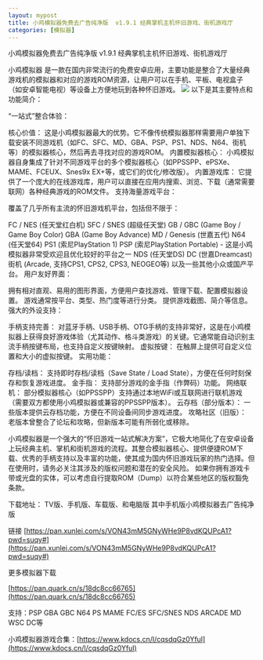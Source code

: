 ```yaml
---
layout: mypost
title: 小鸡模拟器免费去广告纯净版  v1.9.1 经典掌机主机怀旧游戏、街机游戏厅
categories: [模拟器]
---
```



小鸡模拟器免费去广告纯净版  v1.9.1 经典掌机主机怀旧游戏、街机游戏厅                                             

小鸡模拟器 是一款在国内非常流行的免费安卓应用，主要功能是整合了大量经典游戏机的模拟器和对应的游戏ROM资源，让用户可以在手机、平板、电视盒子（如安卓智能电视）等设备上方便地玩到各种怀旧游戏。
![](https://s2.loli.net/2024/11/12/dwjsOuYonIZPXLc.webp)
以下是其主要特点和功能简介：

“一站式”整合体验：

核心价值： 这是小鸡模拟器最大的优势。它不像传统模拟器那样需要用户单独下载安装不同游戏机（如FC、SFC、MD、GBA、PSP、PS1、NDS、N64、街机等）的模拟器核心，然后再去寻找对应的游戏ROM。
内置模拟器核心： 小鸡模拟器自身集成了针对不同游戏平台的多个模拟器核心（如PPSSPP、ePSXe、MAME、FCEUX、Snes9x EX+等，或它们的优化/修改版）。
内置游戏库： 它提供了一个庞大的在线游戏库，用户可以直接在应用内搜索、浏览、下载（通常需要联网）各种经典游戏的ROM文件。
支持海量游戏平台：

覆盖了几乎所有主流的怀旧游戏机平台，包括但不限于：

FC / NES (任天堂红白机)
SFC / SNES (超级任天堂)
GB / GBC (Game Boy / Game Boy Color)
GBA (Game Boy Advance)
MD / Genesis (世嘉五代)
N64 (任天堂64)
PS1 (索尼PlayStation 1)
PSP (索尼PlayStation Portable) - 这是小鸡模拟器非常受欢迎且优化较好的平台之一
NDS (任天堂DS)
DC (世嘉Dreamcast)
街机 (Arcade, 支持CPS1, CPS2, CPS3, NEOGEO等)
以及一些其他小众或国产平台。
用户友好界面：

拥有相对直观、易用的图形界面，方便用户查找游戏、管理下载、配置模拟器设置。
游戏通常按平台、类型、热门度等进行分类。
提供游戏截图、简介等信息。
强大的外设支持：

手柄支持完善： 对蓝牙手柄、USB手柄、OTG手柄的支持非常好，这是在小鸡模拟器上获得良好游戏体验（尤其动作、格斗类游戏）的关键。它通常能自动识别主流手柄按键布局，也支持自定义按键映射。
虚拟按键： 在触屏上提供可自定义位置和大小的虚拟按键。
实用功能：

存档/读档： 支持即时存档/读档（Save State / Load State），方便在任何时刻保存和恢复游戏进度。
金手指： 支持部分游戏的金手指（作弊码）功能。
网络联机： 部分模拟器核心（如PPSSPP）支持通过本地WiFi或互联网进行联机游戏（需要双方都使用小鸡模拟器或兼容的PPSSPP版本）。
云存档（部分版本）： 一些版本提供云存档功能，方便在不同设备间同步游戏进度。
攻略社区（旧版）： 老版本曾整合了论坛和攻略，但新版本可能有所弱化或移除。


小鸡模拟器是一个强大的“怀旧游戏一站式解决方案”，它极大地简化了在安卓设备上玩经典主机、掌机和街机游戏的流程。其整合模拟器核心、提供便捷ROM下载、优秀的手柄支持以及丰富的功能，使其成为国内怀旧游戏玩家的热门选择。但在使用时，请务必关注其涉及的版权问题和潜在的安全风险。 如果你拥有游戏卡带或光盘的实体，可以考虑自行提取ROM（Dump）以符合某些地区的版权豁免条款。

下载地址：
TV版、手机版、车载版、和电脑版
其中手机版小鸡模拟器去广告纯净版 

链接
[https://pan.xunlei.com/s/VON43mM5GNyWHe9P8vdKQUPcA1?pwd=suqy#](https://pan.xunlei.com/s/VON43mM5GNyWHe9P8vdKQUPcA1?pwd=suqy#)

更多模拟器下载

[https://pan.quark.cn/s/18dc8cc66765](https://pan.quark.cn/s/18dc8cc66765)

支持：PSP GBA GBC N64 PS MAME FC/ES SFC/SNES NDS ARCADE MD WSC DC等

小鸡模拟器游戏合集：[https://www.kdocs.cn/l/cqsdqGz0Yful](https://www.kdocs.cn/l/cqsdqGz0Yful)
